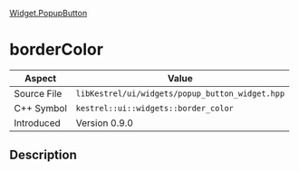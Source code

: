 [Widget.PopupButton](index)
# borderColor
| Aspect | Value |
| --- | --- |
| Source File | `libKestrel/ui/widgets/popup_button_widget.hpp` |
| C++ Symbol | `kestrel::ui::widgets::border_color` |
| Introduced | Version 0.9.0 |
## Description

